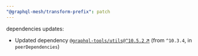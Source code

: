 ```yaml
---
"@graphql-mesh/transform-prefix": patch
---
```

dependencies updates:
  - Updated dependency [`@graphql-tools/utils@^10.5.2` ↗︎](https://www.npmjs.com/package/@graphql-tools/utils/v/10.5.2) (from `^10.3.4`, in `peerDependencies`)

